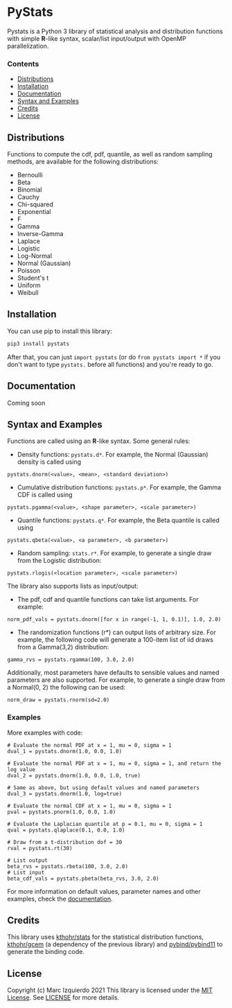 # PyStats

Pystats is a Python 3 library of statistical analysis and distribution functions with simple **R**-like syntax, scalar/list input/output with OpenMP parallelization.

### Contents
- [Distributions](#distributions)
- [Installation](#installation)
- [Documentation](#documentation)
- [Syntax and Examples](#syntax-and-examples)
- [Credits](#credits)
- [License](#license)

## Distributions
Functions to compute the cdf, pdf, quantile, as well as random sampling methods, are available for the following distributions:

- Bernoulli
- Beta
- Binomial
- Cauchy
- Chi-squared
- Exponential
- F
- Gamma
- Inverse-Gamma
- Laplace
- Logistic
- Log-Normal
- Normal (Gaussian)
- Poisson
- Student's t
- Uniform
- Weibull

## Installation
You can use pip to install this library:

```sh
pip3 install pystats
```

After that, you can just `import pystats` (or do `from pystats import *` if you don't want to type `pystats.` before all functions) and you're ready to go.

## Documentation

Coming soon

<!--
Full documentation is available online:
(link)

A PDF version of the documentation is available [here](link)
-->

## Syntax and Examples
Functions are called using an **R**-like syntax. Some general rules:

- Density functions: `pystats.d*`. For example, the Normal (Gaussian) density is called using
```python3
pystats.dnorm(<value>, <mean>, <standard deviation>)
```

- Cumulative distribution functions: `pystats.p*`. For example, the Gamma CDF is called using
```python3
pystats.pgamma(<value>, <shape parameter>, <scale parameter>)
```

- Quantile functions: `pystats.q*`. For example, the Beta quantile is called using
```python3
pystats.qbeta(<value>, <a parameter>, <b parameter>)
```

- Random sampling: `stats.r*`. For example, to generate a single draw from the Logistic distribution:
```python3
pystats.rlogis(<location parameter>, <scale parameter>)
```

The library also supports lists as input/output:
- The pdf, cdf and quantile functions can take list arguments. For example:
```python3
norm_pdf_vals = pystats.dnorm([for x in range(-1, 1, 0.1)], 1.0, 2.0)
```

- The randomization functions (r*) can output lists of arbitrary size. For example, the following code will generate a 100-item list of iid draws from a Gamma(3,2) distribution:
```python3
gamma_rvs = pystats.rgamma(100, 3.0, 2.0)
```

Additionally, most parameters have defaults to sensible values and named parameters are also supported. For example, to generate a single draw from a Normal(0, 2) the following can be used:
```python3
norm_draw = pystats.rnorm(sd=2.0)
```

### Examples
More examples with code:
```python3
# Evaluate the normal PDF at x = 1, mu = 0, sigma = 1
dval_1 = pystats.dnorm(1.0, 0.0, 1.0)
 
# Evaluate the normal PDF at x = 1, mu = 0, sigma = 1, and return the log value
dval_2 = pystats.dnorm(1.0, 0.0, 1.0, true)
 
# Same as above, but using default values and named parameters
dval_3 = pystats.dnorm(1.0, log=true)

# Evaluate the normal CDF at x = 1, mu = 0, sigma = 1
pval = pystats.pnorm(1.0, 0.0, 1.0)
 
# Evaluate the Laplacian quantile at p = 0.1, mu = 0, sigma = 1
qval = pystats.qlaplace(0.1, 0.0, 1.0)

# Draw from a t-distribution dof = 30
rval = pystats.rt(30)

# List output
beta_rvs = pystats.rbeta(100, 3.0, 2.0)
# List input
beta_cdf_vals = pystats.pbeta(beta_rvs, 3.0, 2.0)
```

For more information on default values, parameter names and other examples, check the [documentation](#documentation).

## Credits
This library uses [kthohr/stats](https://github.com/kthohr/stats) for the statistical distribution functions, [kthohr/gcem](https://github.com/kthohr/gcem) (a dependency of the previous library) and [pybind/pybind11](https://github.com/pybind/pybind11) to generate the binding code.

## License
Copyright (c) Marc Izquierdo 2021
This library is licensed under the [MIT License](https://choosealicense.com/licenses/mit/). See
[LICENSE](https://github.com/marcizhu/pystats/blob/master/LICENSE) for more details.
